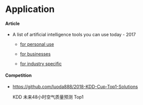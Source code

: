
# Application

#### Article

- A list of artificial intelligence tools you can use today - 2017

    - [for personal use](https://medium.com/@Liamiscool/a-list-of-artificial-intelligence-tools-you-can-use-today-for-personal-use-1-3-7f1b60b6c94f)

    - [for businesses](https://medium.com/@Liamiscool/a-list-of-artificial-intelligence-tools-you-can-use-today-for-businesses-2-3-continued-21bf14280250)

    - [for industry specific](https://medium.com/@Liamiscool/a-list-of-artificial-intelligence-tools-you-can-use-today-for-industry-specific-3-3-5e16c68da697)


#### Competition

- <https://github.com/luoda888/2018-KDD-Cup-Top1-Solutions>

    KDD 未来48小时空气质量预测 Top1
